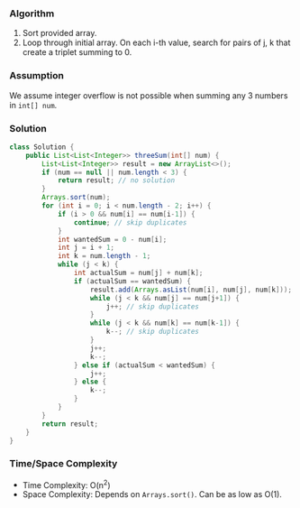 ### Algorithm

1. Sort provided array.
1. Loop through initial array. On each i-th value, search for pairs of j, k that create a triplet summing to 0.

### Assumption

We assume integer overflow is not possible when summing any 3 numbers in `int[] num`.

### Solution

```java
class Solution {
    public List<List<Integer>> threeSum(int[] num) {
        List<List<Integer>> result = new ArrayList<>();
        if (num == null || num.length < 3) {
            return result; // no solution
        }
        Arrays.sort(num);
        for (int i = 0; i < num.length - 2; i++) {
            if (i > 0 && num[i] == num[i-1]) {
                continue; // skip duplicates
            }
            int wantedSum = 0 - num[i];
            int j = i + 1;
            int k = num.length - 1;
            while (j < k) {
                int actualSum = num[j] + num[k];
                if (actualSum == wantedSum) {
                    result.add(Arrays.asList(num[i], num[j], num[k]));
                    while (j < k && num[j] == num[j+1]) {
                        j++; // skip duplicates
                    }
                    while (j < k && num[k] == num[k-1]) {
                        k--; // skip duplicates
                    }
                    j++;
                    k--;
                } else if (actualSum < wantedSum) {
                    j++;
                } else {
                    k--;
                }
            }
        }
        return result;
    }
}
```

### Time/Space Complexity

- Time Complexity: O(n<sup>2</sup>)
- Space Complexity: Depends on `Arrays.sort()`. Can be as low as O(1).
